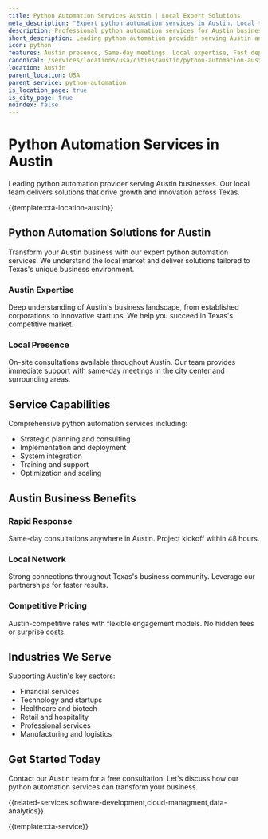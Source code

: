 ```yaml
---
title: Python Automation Services Austin | Local Expert Solutions
meta_description: "Expert python automation services in Austin. Local team, same-day consultations, proven results. Transform your business today."
description: Professional python automation services for Austin businesses
short_description: Leading python automation provider serving Austin and Texas.
icon: python
features: Austin presence, Same-day meetings, Local expertise, Fast deployment, Competitive rates, Proven track record
canonical: /services/locations/usa/cities/austin/python-automation-austin.html
location: Austin
parent_location: USA
parent_service: python-automation
is_location_page: true
is_city_page: true
noindex: false
---
```


# Python Automation Services in Austin

Leading python automation provider serving Austin businesses. Our local team delivers solutions that drive growth and innovation across Texas.

{{template:cta-location-austin}}

## Python Automation Solutions for Austin

Transform your Austin business with our expert python automation services. We understand the local market and deliver solutions tailored to Texas's unique business environment.

### Austin Expertise

Deep understanding of Austin's business landscape, from established corporations to innovative startups. We help you succeed in Texas's competitive market.

### Local Presence

On-site consultations available throughout Austin. Our team provides immediate support with same-day meetings in the city center and surrounding areas.

## Service Capabilities

Comprehensive python automation services including:
- Strategic planning and consulting
- Implementation and deployment
- System integration
- Training and support
- Optimization and scaling

## Austin Business Benefits

### Rapid Response
Same-day consultations anywhere in Austin. Project kickoff within 48 hours.

### Local Network
Strong connections throughout Texas's business community. Leverage our partnerships for faster results.

### Competitive Pricing
Austin-competitive rates with flexible engagement models. No hidden fees or surprise costs.

## Industries We Serve

Supporting Austin's key sectors:
- Financial services
- Technology and startups
- Healthcare and biotech
- Retail and hospitality
- Professional services
- Manufacturing and logistics

## Get Started Today

Contact our Austin team for a free consultation. Let's discuss how our python automation services can transform your business.

{{related-services:software-development,cloud-managment,data-analytics}}

{{template:cta-service}}
